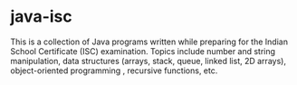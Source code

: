 # java-isc
This is a collection of Java programs written while preparing for the Indian School Certificate (ISC) examination. Topics include number and string manipulation, data structures (arrays, stack, queue, linked list, 2D arrays), object-oriented programming , recursive functions, etc. 

